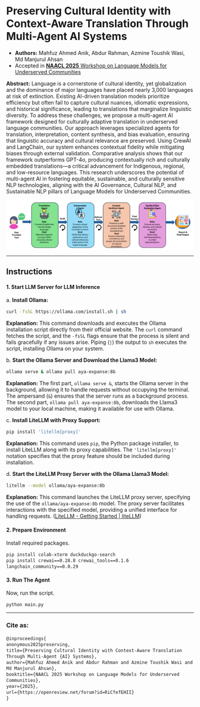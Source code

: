 # **Preserving Cultural Identity with Context-Aware Translation Through Multi-Agent AI Systems**
- **Authors:** Mahfuz Ahmed Anik, Abdur Rahman, Azmine Toushik Wasi, Md Manjurul Ahsan 
- Accepted in [**NAACL 2025** Workshop on Language Models for Underserved Communities](https://lm4uc.github.io/)


**Abstract:** Language is a cornerstone of cultural identity, yet globalization and the dominance of major languages have placed nearly 3,000 languages at risk of extinction. Existing AI-driven translation models prioritize efficiency but often fail to capture cultural nuances, idiomatic expressions, and historical significance, leading to translations that marginalize linguistic diversity. To address these challenges, we propose a multi-agent AI framework designed for culturally adaptive translation in underserved language communities. Our approach leverages specialized agents for translation, interpretation, content synthesis, and bias evaluation, ensuring that linguistic accuracy and cultural relevance are preserved. Using CrewAI and LangChain, our system enhances contextual fidelity while mitigating biases through external validation. Comparative analysis shows that our framework outperforms GPT-4o, producing contextually rich and culturally embedded translations—a critical advancement for Indigenous, regional, and low-resource languages. This research underscores the potential of multi-agent AI in fostering equitable, sustainable, and culturally sensitive NLP technologies, aligning with the AI Governance, Cultural NLP, and Sustainable NLP pillars of Language Models for Underserved Communities.



![Fig](fig/MAS.png)

---


## Instructions
#### 1.  Start LLM Server for LLM Inference

a. **Install Ollama:**

   ```bash
   curl -fsSL https://ollama.com/install.sh | sh
   ```

   **Explanation:** This command downloads and executes the Ollama installation script directly from their official website. The `curl` command fetches the script, and the `-fsSL` flags ensure that the process is silent and fails gracefully if any issues arise. Piping (`|`) the output to `sh` executes the script, installing Ollama on your system.

b. **Start the Ollama Server and Download the Llama3 Model:**

   ```bash
   ollama serve & ollama pull aya-expanse:8b
   ```

   **Explanation:** The first part, `ollama serve &`, starts the Ollama server in the background, allowing it to handle requests without occupying the terminal. The ampersand (`&`) ensures that the server runs as a background process. The second part, `ollama pull aya-expanse:8b`, downloads the Llama3 model to your local machine, making it available for use with Ollama.

c. **Install LiteLLM with Proxy Support:**

   ```bash
   pip install 'litellm[proxy]'
   ```

   **Explanation:** This command uses `pip`, the Python package installer, to install LiteLLM along with its proxy capabilities. The `'litellm[proxy]'` notation specifies that the proxy feature should be included during installation.

d. **Start the LiteLLM Proxy Server with the Ollama Llama3 Model:**

   ```bash
   litellm --model ollama/aya-expanse:8b
   ```

   **Explanation:** This command launches the LiteLLM proxy server, specifying the use of the `ollama/aya-expanse:8b` model. The proxy server facilitates interactions with the specified model, providing a unified interface for handling requests. ([LiteLLM - Getting Started | liteLLM](https://docs.litellm.ai/docs/proxy/quick_start?utm_source=chatgpt.com))

#### 2. Prepare Environment
Install required packages.

```
pip install colab-xterm duckduckgo-search
pip install crewai==0.28.8 crewai_tools==0.1.6 langchain_community==0.0.29
```

#### 3. Run The Agent
Now, run the script.

```
python main.py
```

---

### Cite as:

```
@inproceedings{
anonymous2025preserving,
title={Preserving Cultural Identity with Context-Aware Translation Through Multi-Agent {AI} Systems},
author={Mahfuz Ahmed Anik and Abdur Rahman and Azmine Toushik Wasi and Md Manjurul Ahsan},
booktitle={NAACL 2025 Workshop on Language Models for Underserved Communities},
year={2025},
url={https://openreview.net/forum?id=RiCfefEHII}
}
```
